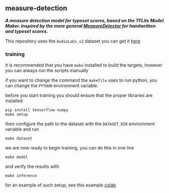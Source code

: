 ## measure-detection

***A measure detection model for typeset scores, based on the TFLite Model Maker. Inspired by the more general [MeasureDetector](https://github.com/OMR-Research/MeasureDetector) for handwritten and typeset scores.***

This repository uses the `AudioLabs_v2` dataset you can get it [here](https://github.com/apacha/OMR-Datasets/releases/download/datasets/AudioLabs_v2.zip)


### training

it is recommended that you have `make` installed to build the targets, however you can always run the scripts manually

if you want to change the command the `makefile` uses to run python, you can change the `PYTHON` environment variable.

before you start training you should ensure that the proper libraries are installed

```
pip install tensorflow numpy
make setup
```

then configure the path to the dataset with the `DATASET_DIR` environment variable and run

```
make dataset
```

we are now ready to begin training, you can do this in one line

```
make model
```

and verify the results with

```
make inference
```

for an example of such setup, see this example [colab](https://colab.research.google.com/drive/1X_vYLGetWLvMrzhWNM42gEb-aXtAueQq?authuser=1#scrollTo=XbzgTMF1jxr5)
